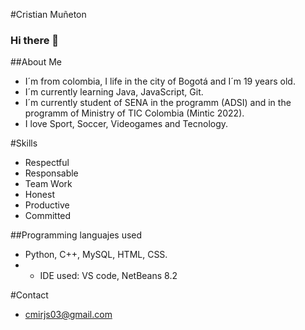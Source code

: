 #Cristian Muñeton

### Hi there 👋

##About Me

* I´m from colombia, I life in the city of Bogotá and I´m 19 years old.
* I´m currently learning Java, JavaScript, Git.
* I´m currently student of SENA in the programm (ADSI) and in the programm of Ministry of TIC Colombia (Mintic 2022).
* I love Sport, Soccer, Videogames and Tecnology.

#Skills

* Respectful
* Responsable
* Team Work
* Honest
* Productive
* Committed

##Programming languajes used

* Python, C++, MySQL, HTML, CSS.
* * IDE used: VS code, NetBeans 8.2

#Contact

* cmirjs03@gmail.com

